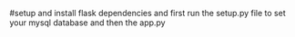 #setup and install flask dependencies and first run the setup.py file to set your mysql database and then the app.py 
